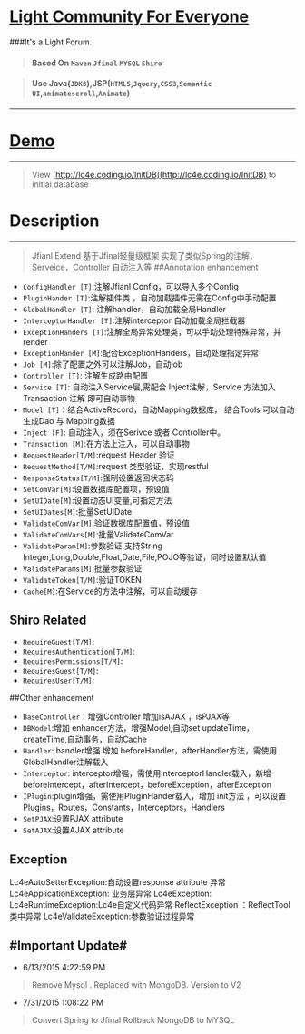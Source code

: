 [Light Community For Everyone](http://www.lc4e.com)
=============
###It's a Light Forum.
>#### Based On `Maven` `Jfinal` `MYSQL` `Shiro`

>#### Use Java(`JDK8`),JSP(`HTML5`,`Jquery`,`CSS3`,`Semantic UI`,`animatescroll`,`Animate`)

----------
# [Demo](http://lc4e.coding.io) #
----------
> View [http://lc4e.coding.io/InitDB](http://lc4e.coding.io/InitDB) to initial database 

# Description #
----------
>Jfianl Extend 基于Jfinal轻量级框架 
>实现了类似Spring的注解，Serveice，Controller 自动注入等
##Annotation enhancement 


- `ConfigHandler [T]`:注解Jfianl Config，可以导入多个Config
- `PluginHander [T]`:注解插件类 ，自动加载插件无需在Config中手动配置
- `GlobalHandler [T]`: 注解handler，自动加载全局Handler
- `InterceptorHandler [T]`:注解interceptor 自动加载全局拦截器
- `ExceptionHanders [T]`:注解全局异常处理类，可以手动处理特殊异常，并render
- `ExceptionHander [M]`:配合ExceptionHanders，自动处理指定异常
- `Job [M]`:除了配置之外可以注解Job，自动job
- `Controller [T]`: 注解生成路由配置
- `Service [T]`: 自动注入Service层,需配合 Inject注解，Service 方法加入Transaction 注解 即可自动事物
- `Model [T]`：结合ActiveRecord，自动Mapping数据库， 结合Tools 可以自动生成Dao 与 Mapping数据
- `Inject [F]`: 自动注入，须在Serivce 或者 Controller中。
- `Transaction [M]`:在方法上注入，可以自动事物
- `RequestHeader[T/M]`:request Header 验证
- `RequestMethod[T/M]`:request 类型验证，实现restful
- `ResponseStatus[T/M]`:强制设置返回状态码
- `SetComVar[M]`:设置数据库配置项，预设值
- `SetUIDate[M]`:设置动态UI变量,可指定方法
- `SetUIDates[M]`:批量SetUIDate
- `ValidateComVar[M]`:验证数据库配置值，预设值
- `ValidateComVars[M]`:批量ValidateComVar
- `ValidateParam[M]`:参数验证,支持String Integer,Long,Double,Float,Date,File,POJO等验证，同时设置默认值
- `ValidateParams[M]`:批量参数验证
- `ValidateToken[T/M]`:验证TOKEN
- `Cache[M]`:在Service的方法中注解，可以自动缓存

## Shiro Related
- `RequireGuest[T/M]`:
- `RequiresAuthentication[T/M]`:
- `RequiresPermissions[T/M]`:
- `RequiresGuest[T/M]`:
- `RequiresUser[T/M]`:


##Other enhancement
- `BaseController`：增强Controller 增加isAJAX ，isPJAX等
- `DBModel`:增加 enhancer方法，增强Model,自动set updateTime，createTime,自动事务，自动Cache
- `Handler`: handler增强 增加 beforeHandler，afterHandler方法，需使用GlobalHandler注解载入
- `Interceptor`: interceptor增强，需使用InterceptorHandler载入，新增beforeIntercept，afterIntercept，beforeException，afterException
- `IPlugin`:plugin增强，需使用PluginHander载入，增加 init方法 ，可以设置Plugins，Routes，Constants，Interceptors，Handlers
- `SetPJAX`:设置PJAX attribute
- `SetAJAX`:设置AJAX attribute

## Exception
Lc4eAutoSetterException:自动设置response attribute 异常
Lc4eApplicationException: 业务层异常
Lc4eException:
Lc4eRuntimeException:Lc4e自定义代码异常
ReflectException ：ReflectTool 类中异常
Lc4eValidateException:参数验证过程异常


#Important Update#
----------
- 6/13/2015 4:22:59 PM 
> Remove Mysql . Replaced with MongoDB.
> Version to V2

- 7/31/2015 1:08:22 PM 
> Convert Spring to Jfinal
> Rollback MongoDB to MYSQL
